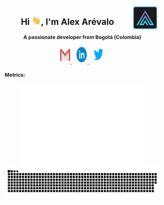 <img src="https://github.com/Alexoat76/Alexoat76/blob/main/assets/Logo_Personal_Brand_AA.png" width="96" align="right" hspace="0" />
<h1 align="center">Hi <img src="https://github.com/ABSphreak/ABSphreak/blob/master/gifs/Hi.gif" width="30px">, I'm Alex Arévalo
<h3 align="center">A passionate developer from Bogotá (Colombia)</h3>

<p align='center'>
<a href="alexoat76@gmail.com" >
<img src="https://github.com/Alexoat76/Alexoat76/blob/main/assets/icons8-gmail.svg" alt="gmail" width="35" height="60">
</a>
&nbsp;&nbsp;
<a href="www.linkedin.com/in/alexoat76" >
<img src="https://github.com/Alexoat76/Alexoat76/blob/main/assets/icons8-linkedin.svg" alt="linkedin" width="40" height="60">
</a>
&nbsp;&nbsp;
<a href="https://twitter.com/Alexoat76" >
<img src="https://github.com/Alexoat76/Alexoat76/blob/main/assets/icons8-twitter.svg" alt="twitter" width="40" height="60">
</a>
</p>

<h3 align="left">Metrics:</h3>
<p align="center">
<img align="center" src="/github-metrics.svg" alt="Metrics" width="400"> <br>
<img align="center" src="/github-contribution-grid-snake.svg" alt="animation" width="700">
</p>
